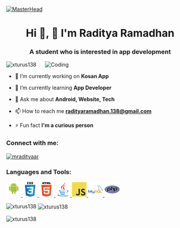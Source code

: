 [![MasterHead](https://1.bp.blogspot.com/-gu5z4t7QXkw/Xd8bEk6gVxI/AAAAAAAANhQ/jXlVfYNQbOw3Uj4zsxT3fqT5jdrZP4FFQCLcBGAsYHQ/s1600/2000_600px.gif)](https://rishavchanda.io)

<h1 align="center">Hi 👋, 🙋 I'm Raditya Ramadhan</h1>
<h3 align="center">A student who is interested in app development</h3>

<img align = "right" alt = "Coding" width = "400" src="https://i.pinimg.com/originals/e4/26/70/e426702edf874b181aced1e2fa5c6cde.gif">

<p align="left"> <img src="https://komarev.com/ghpvc/?username=xturus138&label=Profile%20views&color=0e75b6&style=flat" alt="xturus138" /> </p>

- 🔭 I’m currently working on **Kosan App**

- 🌱 I’m currently learning **App Developer**

- 💬 Ask me about **Android, Website, Tech**

- 📫 How to reach me **radityaramadhan.138@gmail.com**

- ⚡ Fun fact **I'm a curious person**

<h3 align="left">Connect with me:</h3>
<p align="left">
<a href="https://instagram.com/mradityaar" target="blank"><img align="center" src="https://raw.githubusercontent.com/rahuldkjain/github-profile-readme-generator/master/src/images/icons/Social/instagram.svg" alt="mradityaar" height="30" width="40" /></a>
</p>

<h3 align="left">Languages and Tools:</h3>
<p align="left"> <a href="https://developer.android.com" target="_blank" rel="noreferrer"> <img src="https://raw.githubusercontent.com/devicons/devicon/master/icons/android/android-original-wordmark.svg" alt="android" width="40" height="40"/> </a> <a href="https://www.w3schools.com/css/" target="_blank" rel="noreferrer"> <img src="https://raw.githubusercontent.com/devicons/devicon/master/icons/css3/css3-original-wordmark.svg" alt="css3" width="40" height="40"/> </a> <a href="https://www.w3.org/html/" target="_blank" rel="noreferrer"> <img src="https://raw.githubusercontent.com/devicons/devicon/master/icons/html5/html5-original-wordmark.svg" alt="html5" width="40" height="40"/> </a> <a href="https://www.java.com" target="_blank" rel="noreferrer"> <img src="https://raw.githubusercontent.com/devicons/devicon/master/icons/java/java-original.svg" alt="java" width="40" height="40"/> </a> <a href="https://developer.mozilla.org/en-US/docs/Web/JavaScript" target="_blank" rel="noreferrer"> <img src="https://raw.githubusercontent.com/devicons/devicon/master/icons/javascript/javascript-original.svg" alt="javascript" width="40" height="40"/> </a> <a href="https://www.mysql.com/" target="_blank" rel="noreferrer"> <img src="https://raw.githubusercontent.com/devicons/devicon/master/icons/mysql/mysql-original-wordmark.svg" alt="mysql" width="40" height="40"/> </a> <a href="https://www.php.net" target="_blank" rel="noreferrer"> <img src="https://raw.githubusercontent.com/devicons/devicon/master/icons/php/php-original.svg" alt="php" width="40" height="40"/> </a> </p>

<p><img align="left" src="https://github-readme-stats.vercel.app/api/top-langs?username=xturus138&show_icons=true&locale=en&layout=compact" alt="xturus138" /></p>

<p>&nbsp;<img align="center" src="https://github-readme-stats.vercel.app/api?username=xturus138&show_icons=true&locale=en" alt="xturus138" /></p>

<p><img align="center" src="https://github-readme-streak-stats.herokuapp.com/?user=xturus138&" alt="xturus138" /></p>
